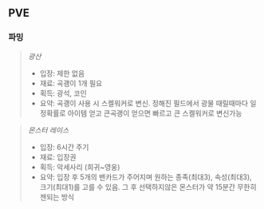 ## PVE



### 파밍

> *광산*
> - 입장: 제한 없음
> - 재료: 곡괭이 1개 필요
> - 획득: 광석, 코인
> - 요약: 곡괭이 사용 시 스켈워커로 변신. 정해진 필드에서 광물 때릴때마다 일정확률로 아이템 얻고 큰곡괭이 얻으면 빠르고 큰 스켈워커로 변신가능

> *몬스터 레이스*
> - 입장: 6시간 주기
> - 재료: 입장권
> - 획득: 악세사리 (희귀~영웅)
> - 요약: 입장 후 5개의 밴카드가 주어지며 원하는 종족(최대3), 속성(최대3), 크기(최대1)를 고를 수 있음. 그 후 선택하지않은 몬스터가 약 15분간 무한히 젠되는 방식 
